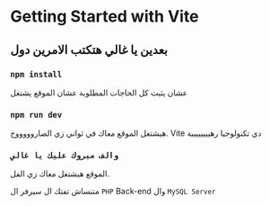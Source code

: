 # Getting Started with Vite

## بعدين يا غالي هتكتب الامرين دول

### `npm install`
عشان يثبت كل الحاجات المطلوبة عشان الموقع يشتغل

### `npm run dev`
هيشتغل الموقع معاك في ثواني زي الصاروووووخ. Vite دي تكنولوجيا رهيييييييبة

### `والف مبروك عليك يا غالي`

الموقع هيشتغل معاك زي الفل.

متنساش تفتك ال سيرفر ال `PHP` Back-end وال `MySQL Server`

